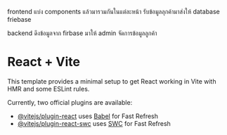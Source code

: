 frontend แบ่ง components แล้วมารวมกันในแต่ละหน้า รับข้อมูลลุกค้ามาส่งให้ database friebase

backend ดึงข้อมูลจาก firbase มาให้ admin จัดการข้อมูลลูกค้า


# React + Vite

This template provides a minimal setup to get React working in Vite with HMR and some ESLint rules.

Currently, two official plugins are available:

- [@vitejs/plugin-react](https://github.com/vitejs/vite-plugin-react/blob/main/packages/plugin-react/README.md) uses [Babel](https://babeljs.io/) for Fast Refresh
- [@vitejs/plugin-react-swc](https://github.com/vitejs/vite-plugin-react-swc) uses [SWC](https://swc.rs/) for Fast Refresh
